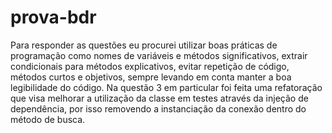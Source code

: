 # prova-bdr
Para responder as questões eu procurei utilizar boas práticas de programação como nomes de variáveis e métodos significativos, extrair condicionais para métodos explicativos, evitar repetição de código, métodos curtos e objetivos, sempre levando em conta manter a boa legibilidade do código. Na questão 3 em particular foi feita uma refatoração que visa melhorar a utilização da classe em testes através da injeção de dependência, por isso removendo a instanciação da conexão dentro do método de busca.


